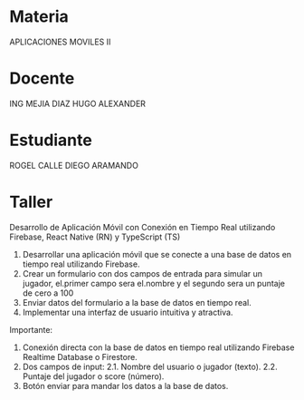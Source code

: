 # Materia
APLICACIONES MOVILES II

# Docente
ING MEJIA DIAZ HUGO ALEXANDER

# Estudiante
ROGEL CALLE DIEGO ARAMANDO

# Taller
Desarrollo de Aplicación Móvil con Conexión en Tiempo Real utilizando Firebase, React Native (RN) y TypeScript (TS)
  1. Desarrollar una aplicación móvil que se conecte a una base de datos en tiempo real utilizando Firebase.
  2. Crear un formulario con dos campos de entrada para simular un jugador, el.primer campo sera el.nombre y el segundo sera un puntaje de cero a 100
  3. Enviar datos del formulario a la base de datos en tiempo real.
  4. Implementar una interfaz de usuario intuitiva y atractiva.

Importante:
  1. Conexión directa con la base de datos en tiempo real utilizando Firebase Realtime Database o Firestore.
  2. Dos campos de input:
    2.1. Nombre del usuario o jugador (texto).
    2.2. Puntaje del jugador o score (número).
  3. Botón enviar para mandar los datos a la base de datos.